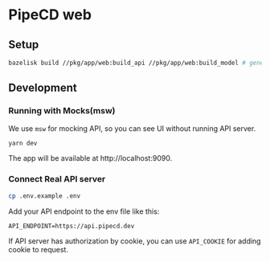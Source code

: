 # PipeCD web

## Setup

```bash
bazelisk build //pkg/app/web:build_api //pkg/app/web:build_model # generate models and API client from proto files. Also will install dependencies by yarn
```

## Development

### Running with Mocks(msw)

We use `msw` for mocking API, so you can see UI without running API server.

```bash
yarn dev
```

The app will be available at http://localhost:9090.

### Connect Real API server

```bash
cp .env.example .env
```

Add your API endpoint to the env file like this:

```
API_ENDPOINT=https://api.pipecd.dev
```

If API server has authorization by cookie, you can use `API_COOKIE` for adding cookie to request.
